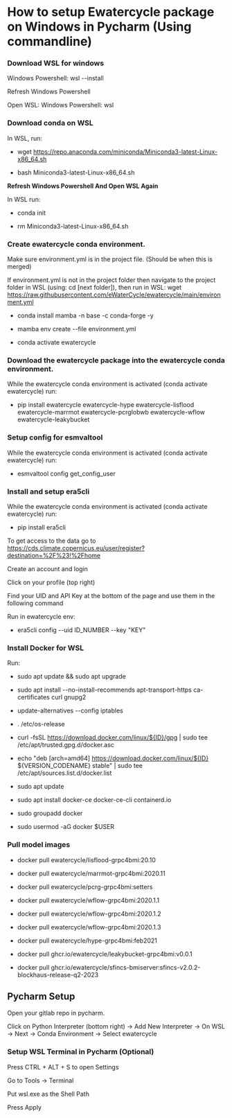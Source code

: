 
<h1>How to setup Ewatercycle package on Windows in Pycharm (Using commandline)</h1>

<h3>Download WSL for windows</h3>

Windows Powershell:
wsl --install

Refresh Windows Powershell

Open WSL:
Windows Powershell: wsl

<h3>Download conda on WSL</h3>

In WSL, run:

- wget https://repo.anaconda.com/miniconda/Miniconda3-latest-Linux-x86_64.sh

- bash Miniconda3-latest-Linux-x86_64.sh

**Refresh Windows Powershell And Open WSL Again**

In WSL run:

- conda init

- rm Miniconda3-latest-Linux-x86_64.sh

<h3>Create ewatercycle conda environment.</h3>

Make sure environment.yml is in the project file. (Should be when this is merged)

If environment.yml is not in the project folder then navigate to the project folder in WSL (using: cd [next folder]),
then run in WSL: wget https://raw.githubusercontent.com/eWaterCycle/ewatercycle/main/environment.yml

- conda install mamba -n base -c conda-forge -y

- mamba env create --file environment.yml

- conda activate ewatercycle

<h3>Download the ewatercycle package into the ewatercycle conda environment.</h3>
While the ewatercycle conda environment is activated (conda activate ewatercycle) run:

- pip install ewatercycle ewatercycle-hype ewatercycle-lisflood ewatercycle-marrmot ewatercycle-pcrglobwb ewatercycle-wflow  ewatercycle-leakybucket

<h3> Setup config for esmvaltool </h3>

While the ewatercycle conda environment is activated (conda activate ewatercycle) run:

- esmvaltool config get_config_user

<h3> Install and setup era5cli </h3>

While the ewatercycle conda environment is activated (conda activate ewatercycle) run:

- pip install era5cli

To get access to the data go to https://cds.climate.copernicus.eu/user/register?destination=%2F%23!%2Fhome

Create an account and login

Click on your profile (top right)

Find your UID and API Key at the bottom of the page and use them in the following command

Run in ewatercycle env: 

- era5cli config --uid ID_NUMBER --key "KEY"

<h3> Install Docker for WSL </h3>

Run: 

- sudo apt update && sudo apt upgrade

- sudo apt install --no-install-recommends apt-transport-https ca-certificates curl gnupg2

- update-alternatives --config iptables

- . /etc/os-release

- curl -fsSL https://download.docker.com/linux/${ID}/gpg | sudo tee /etc/apt/trusted.gpg.d/docker.asc

- echo "deb [arch=amd64] https://download.docker.com/linux/${ID} ${VERSION_CODENAME} stable" | sudo tee /etc/apt/sources.list.d/docker.list

- sudo apt update

- sudo apt install docker-ce docker-ce-cli containerd.io

- sudo groupadd docker

- sudo usermod -aG docker $USER

<h3> Pull model images </h3>

- docker pull ewatercycle/lisflood-grpc4bmi:20.10

- docker pull ewatercycle/marrmot-grpc4bmi:2020.11

- docker pull ewatercycle/pcrg-grpc4bmi:setters

- docker pull ewatercycle/wflow-grpc4bmi:2020.1.1

- docker pull ewatercycle/wflow-grpc4bmi:2020.1.2

- docker pull ewatercycle/wflow-grpc4bmi:2020.1.3

- docker pull ewatercycle/hype-grpc4bmi:feb2021

- docker pull ghcr.io/ewatercycle/leakybucket-grpc4bmi:v0.0.1

- docker pull ghcr.io/ewatercycle/sfincs-bmiserver:sfincs-v2.0.2-blockhaus-release-q2-2023

<h2> Pycharm Setup</h2>

Open your gitlab repo in pycharm.

Click on Python Interpreter (bottom right) 
-> Add New Interpreter 
-> On WSL 
-> Next 
-> Conda Environment 
-> Select ewatercycle

<h3> Setup WSL Terminal in Pycharm (Optional) </h3>

Press CTRL + ALT + S to open Settings

Go to Tools -> Terminal

Put wsl.exe as the Shell Path

Press Apply










